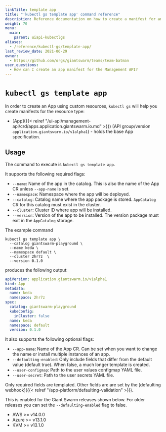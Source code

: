 ```yaml
---
linkTitle: template app
title: "'kubectl gs template app' command reference"
description: Reference documentation on how to create a manifest for an App using 'kubectl gs'.
weight: 70
menu:
  main:
    parent: uiapi-kubectlgs
aliases:
  - /reference/kubectl-gs/template-app/
last_review_date: 2021-06-29
owner:
  - https://github.com/orgs/giantswarm/teams/team-batman
user_questions:
  - How can I create an app manifest for the Management API?
---
```


# `kubectl gs template app`

In order to create an App using custom resources, `kubectl gs` will help you create manifests for the resource type:

- [App]({{< relref "/ui-api/management-api/crd/apps.application.giantswarm.io.md" >}}) (API group/version `application.giantswarm.io/v1alpha1`) - holds the base App specification.

## Usage

The command to execute is `kubectl gs template app`.

It supports the following required flags:

- `--name`: Name of the app in the catalog. This is also the name of the App CR unless `--app-name` is set.
- `--namespace`: Namespace where the app will be deployed.
- `--catalog`: Catalog name where the app package is stored. `AppCatalog` CR for this catalog must exist in the cluster.
- `--cluster`: Cluster ID where app will be installed.
- `--version`: Version of the app to be installed. The version package must exit in the `AppCatalog` storage.

The example command

```nohighlight
kubectl gs template app \
  --catalog giantswarm-playground \
  --name keda \
  --namespace default \
  --cluster 2hr7z  \
  --version 0.1.0
```

produces the following output:

```yaml
apiVersion: application.giantswarm.io/v1alpha1
kind: App
metadata:
  name: keda
  namespace: 2hr7z
spec:
  catalog: giantswarm-playground
  kubeConfig:
    inCluster: false
  name: keda
  namespace: default
  version: 0.1.0
```

It also supports the following optional flags:

- `--app-name`: Name of the App CR. Can be set when you want to change the name or install multiple instances of an app.
- `--defaulting-enabled`: Only include fields that differ from the default value (default true). When false, a much longer template is created.
- `--user-configmap`: Path to the user values configmap YAML file.
- `--user-secret`: Path to the user secrets YAML file.

Only required fields are templated. Other fields are are set by the
[defaulting webhook]({{< relref "/app-platform/defaulting-validation" >}}).

This is enabled for the Giant Swarm releases shown below. For older releases you can set the `--defaulting-enabled` flag to false.

- AWS >= v14.0.0
- Azure >= v13.1.0
- KVM >= v13.1.0
